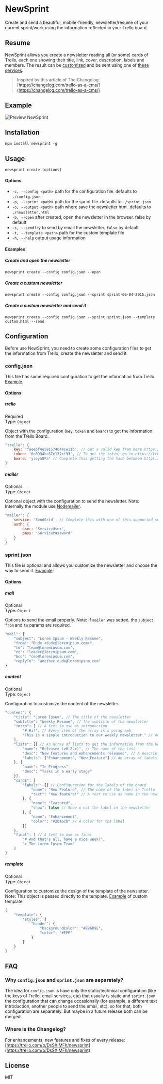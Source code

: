 # NewSprint

Create and send a beautiful, mobile-friendly, newsletter/resume of your current sprint/work using the information reflected in your Trello board.

## Resume

NewSprint allows you create a newsletter reading all (or some) cards of Trello, each one showing their title, link, cover, description, labels and members. The result can be [customized](https://github.com/rodati/newsprint#sprintjson-optional) and be sent using one of [these services](https://github.com/andris9/nodemailer-wellknown#supported-services).

> Inspired by this article of The Changelog: [https://changelog.com/trello-as-a-cms/](https://changelog.com/trello-as-a-cms/)

## Example

![Preview NewSprint](http://i.imgur.com/PNwwKHc.png)

## Installation

```
npm install newsprint -g
```

## Usage

```
newsprint create [options]
```

#### Options

- `-c, --config <path>` path for the configuration file. defaults to `./config.json`
- `-p, --sprint <path>` path for the sprint file. defaults to `./sprint.json`
- `-o, --output <path>` path where save the newsletter html. defaults to `./newsletter.html`
- `-b, --open` after created, open the newsletter in the browser. false by default
- `-s, --send` try to send by email the newsletter. `false` by default
- `-t, --template <path>` path for the custom template file
- `-h, --help` output usage information

#### Examples

##### Create and open the newsletter
```
newsprint create --config config.json --open
```

##### Create a custom newsletter
```
newsprint create --config config.json --sprint sprint-06-04-2015.json
```

##### Create a custom newsletter and send it
```
newsprint create --config config.json --sprint sprint.json --template custom.html --send
```

## Configuration

Before use NewSprint, you need to create some configuration files to get the information from Trello, create the newsletter and send it. 

### config.json

This file has some required configuration to get the information from Trello. [Example](https://github.com/rodati/newsprint/tree/master/example/config.json).

#### Options

##### trello
Required  
Type: `Object`  

Object with the configuration (`key`, `token` and `board`) to get the information from the Trello Board.

```js
"trello": {
	key: 'faeebf4e591574044cw11b', // Get a valid key from here https://trello.com/app-key
	token: '0c0934be87c137cf93', // To get the token, go to https://trello.com/1/connect?key=<KEY>&name=NewSprint&response_type=token&expiration=never and click Allow
	board: 'yleya8Pa' // Complete this getting the hash between https://trello.com/b/ and the name of the board from the board's URL
}
```

##### mailer
Optional  
Type: `Object`  

Optional object with the configuration to send the newsletter. Note: Internally the module use [Nodemailer](https://github.com/andris9/Nodemailer).

```js
"mailer": {
	service: 'SendGrid', // Complete this with one of this supported services from https://github.com/andris9/nodemailer-wellknown#supported-services
	auth: {
		user: 'ServiceUser',
		pass: 'ServicePassword'
	}
}
```

### sprint.json
This file is optional and allows you customize the newsletter and choose the way to send it. [Example](https://github.com/rodati/newsprint/tree/master/example/sprint.json).

#### Options

##### mail
Optional  
Type: `Object`  

Options to send the email properly. Note: If `mailer` was setted, the `subject`, `from` and `to` params are required. 

```js
"mail": {
	"subject": "Lorem Ipsum - Weekly Resume",
	"from": "Dude <dude@loremipsum.com>",
	"to": "team@loremipsum.com",
	"cc": "leader@loremipsum.com",
	"bcc": "ceo@loremipsum.com",
	"replyTo": "another.dude@loremipsum.com"
}
```

##### content
Optional  
Type: `Object`  

Configuration to customize the content of the newsletter. 

```js
"content": {
	"title": "Lorem Ipsum", // The title of the newsletter
	"subtitle": "Weekly Resume", // The subtitle of the newsletter
	"intro": [ // A text to use as introduction
		"# Hi!", // Every item of the array is a paragraph
		"This is a simple introduction to our weekly newsletter." // And you can use markdown
	],
	"lists": [{ // An array of lists to get the information from the board
		"name": "Released (v0.2.x)", // The name of the list
		"desc": "New features and enhancements released", // A description for the list
		"labels": ["Enhancement", "New Feature"] // An array of labels to filter the cards of the list
	}, {
		"name": "In Progress",
		"desc": "Tasks in a early stage"
	}],
	"cards": {
		"labels": [{ // Configuration for the labels of the board
			"name": "New Feature", // The name of the label in Trello
			"text": "New feature!" // A text to use as name in the newsletter
		}, {
			"name": "Featured",
			"show": false // Show o not the label in the newsletter
		}, {
			"name": "Enhancement",
			"color": "#2ba6cb" // A color for the label
		}]
	},
	"final": [ // A text to use as final
		"# And that's all, have a nice week!",
		"> The Lorem Ipsum Team"
	]
}
```

##### template
Optional  
Type: `Object`  

Configuration to customize the design of the template of the newsletter. Note: This object is passed directly to the template. [Example](https://github.com/rodati/newsprint/tree/master/example/template.html) of custom template.

```js
{
	"template": {
		"styles": {
			"header": {
				"backgroundColor": "#89609E",
				"color": "#FFF"
			}
		}
	}
}
```

## FAQ

### Why `config.json` and `sprint.json` are separately?

The idea for `config.json` is have only the static/technical configuration (like the keys of Trello, email services, etc) that usually is static and `sprint.json` the configuration that can change occasionally (for example, a different text introduction, another people to send the email, etc), so for that, both configuration are separately. But maybe in a future release both can be merged.

### Where is the Changelog?

For enhancements, new features and fixes of every release: [https://trello.com/b/DsSXlMFh/newsprint](https://trello.com/b/DsSXlMFh/newsprint)

## License

MIT
